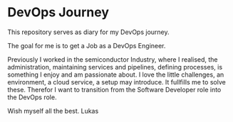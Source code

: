 # DevOps Journey

This repository serves as diary for my DevOps journey.

The goal for me is to get a Job as a DevOps Engineer.

Previously I worked in the semiconductor Industry, where I realised, the administration, maintaining services and pipelines, defining processes, is something I enjoy and am passionate about. I love the little challenges, an environment, a cloud service, a setup may introduce. It fullfills me to solve these. Therefor I want to transition from the Software Developer role into the DevOps role. 

Wish myself all the best.
Lukas